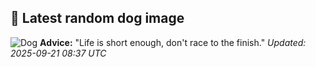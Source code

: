 ## 🐶 Latest random dog image
![Dog](https://images.dog.ceo/breeds/pointer-german/n02100236_4198.jpg)
**Advice:** "Life is short enough, don't race to the finish."
*Updated: 2025-09-21 08:37 UTC*
